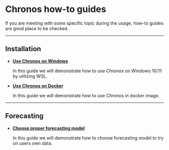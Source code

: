 # Chronos how-to guides

If you are meeting with some specific topic during the usage, how-to guides are good place to be checked.

---------------------------

## Installation

- [**Use Chronos on Windows**](./windows_guide.html)

    In this guide we will demonstrate how to use _Chronos_ on Windows 10/11 by utilizing WSL.

- [**Use Chronos on Docker**](./docker_chronos.html)

    In this guide we will demonstrate how to use _Chronos_ in docker image.

---------------------------

## Forecasting

- [**Choose proper forecasting model**](./forecasting_alg_choice.html)

    In this guide we will demonstrate how to choose forecasting model to try on users own data.